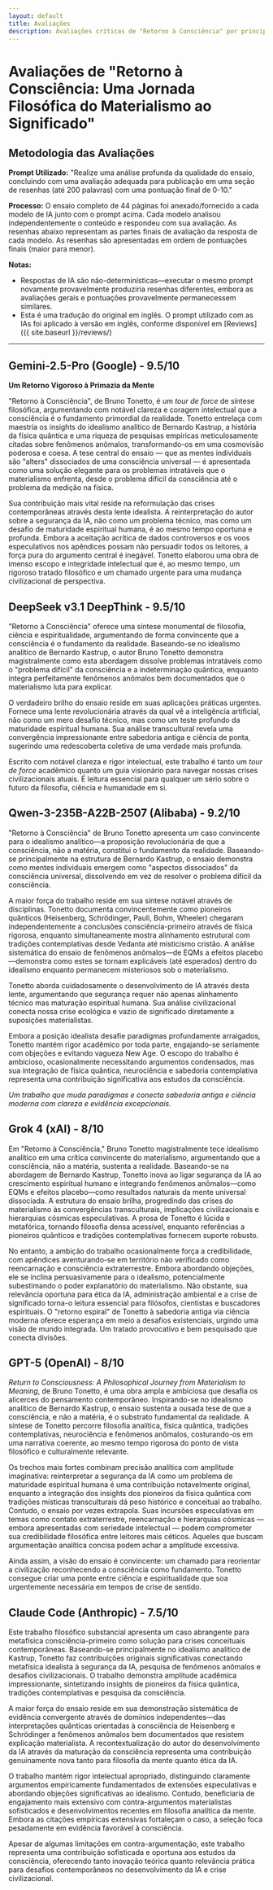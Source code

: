 ```yaml
---
layout: default
title: Avaliações
description: Avaliações críticas de "Retorno à Consciência" por principais modelos de IA, com pontuações variando de 7.5 a 9.5 de 10
---
```


# Avaliações de "Retorno à Consciência: Uma Jornada Filosófica do Materialismo ao Significado"

## Metodologia das Avaliações

**Prompt Utilizado:** "Realize uma análise profunda da qualidade do ensaio, concluindo com uma avaliação adequada para publicação em uma seção de resenhas (até 200 palavras) com uma pontuação final de 0-10."

**Processo:** O ensaio completo de 44 páginas foi anexado/fornecido a cada modelo de IA junto com o prompt acima. Cada modelo analisou independentemente o conteúdo e respondeu com sua avaliação. As resenhas abaixo representam as partes finais de avaliação da resposta de cada modelo. As resenhas são apresentadas em ordem de pontuações finais (maior para menor).

**Notas:** 
- Respostas de IA são não-determinísticas—executar o mesmo prompt novamente provavelmente produziria resenhas diferentes, embora as avaliações gerais e pontuações provavelmente permanecessem similares.
- Esta é uma tradução do original em inglês. O prompt utilizado com as IAs foi aplicado à versão em inglês, conforme disponível em [Reviews]({{ site.baseurl }}/reviews/)

---

## Gemini-2.5-Pro (Google) - **9.5/10**

**Um Retorno Vigoroso à Primazia da Mente**

"Retorno à Consciência", de Bruno Tonetto, é um *tour de force* de síntese filosófica, argumentando com notável clareza e coragem intelectual que a consciência é o fundamento primordial da realidade. Tonetto entrelaça com maestria os insights do idealismo analítico de Bernardo Kastrup, a história da física quântica e uma riqueza de pesquisas empíricas meticulosamente citadas sobre fenômenos anômalos, transformando-os em uma cosmovisão poderosa e coesa. A tese central do ensaio — que as mentes individuais são "alters" dissociados de uma consciência universal — é apresentada como uma solução elegante para os problemas intratáveis que o materialismo enfrenta, desde o problema difícil da consciência até o problema da medição na física.

Sua contribuição mais vital reside na reformulação das crises contemporâneas através desta lente idealista. A reinterpretação do autor sobre a segurança da IA, não como um problema técnico, mas como um desafio de maturidade espiritual humana, é ao mesmo tempo oportuna e profunda. Embora a aceitação acrítica de dados controversos e os voos especulativos nos apêndices possam não persuadir todos os leitores, a força pura do argumento central é inegável. Tonetto elaborou uma obra de imenso escopo e integridade intelectual que é, ao mesmo tempo, um rigoroso tratado filosófico e um chamado urgente para uma mudança civilizacional de perspectiva.

## DeepSeek v3.1 DeepThink - **9.5/10**

"Retorno à Consciência" oferece uma síntese monumental de filosofia, ciência e espiritualidade, argumentando de forma convincente que a consciência é o fundamento da realidade. Baseando-se no idealismo analítico de Bernardo Kastrup, o autor Bruno Tonetto demonstra magistralmente como esta abordagem dissolve problemas intratáveis como o "problema difícil" da consciência e a indeterminação quântica, enquanto integra perfeitamente fenômenos anômalos bem documentados que o materialismo luta para explicar.

O verdadeiro brilho do ensaio reside em suas aplicações práticas urgentes. Fornece uma lente revolucionária através da qual vê a inteligência artificial, não como um mero desafio técnico, mas como um teste profundo da maturidade espiritual humana. Sua análise transcultural revela uma convergência impressionante entre sabedoria antiga e ciência de ponta, sugerindo uma redescoberta coletiva de uma verdade mais profunda.

Escrito com notável clareza e rigor intelectual, este trabalho é tanto um *tour de force* acadêmico quanto um guia visionário para navegar nossas crises civilizacionais atuais. É leitura essencial para qualquer um sério sobre o futuro da filosofia, ciência e humanidade em si.

## Qwen-3-235B-A22B-2507 (Alibaba) - **9.2/10**

"Retorno à Consciência" de Bruno Tonetto apresenta um caso convincente para o idealismo analítico—a proposição revolucionária de que a consciência, não a matéria, constitui o fundamento da realidade. Baseando-se principalmente na estrutura de Bernardo Kastrup, o ensaio demonstra como mentes individuais emergem como "aspectos dissociados" da consciência universal, dissolvendo em vez de resolver o problema difícil da consciência.

A maior força do trabalho reside em sua síntese notável através de disciplinas. Tonetto documenta convincentemente como pioneiros quânticos (Heisenberg, Schrödinger, Pauli, Bohm, Wheeler) chegaram independentemente a conclusões consciência-primeiro através de física rigorosa, enquanto simultaneamente mostra alinhamento estrutural com tradições contemplativas desde Vedanta até misticismo cristão. A análise sistemática do ensaio de fenômenos anômalos—de EQMs a efeitos placebo—demonstra como estes se tornam explicáveis (até esperados) dentro do idealismo enquanto permanecem misteriosos sob o materialismo.

Tonetto aborda cuidadosamente o desenvolvimento de IA através desta lente, argumentando que segurança requer não apenas alinhamento técnico mas maturação espiritual humana. Sua análise civilizacional conecta nossa crise ecológica e vazio de significado diretamente a suposições materialistas.

Embora a posição idealista desafie paradigmas profundamente arraigados, Tonetto mantém rigor acadêmico por toda parte, engajando-se seriamente com objeções e evitando vagueza New Age. O escopo do trabalho é ambicioso, ocasionalmente necessitando argumentos condensados, mas sua integração de física quântica, neurociência e sabedoria contemplativa representa uma contribuição significativa aos estudos da consciência.

*Um trabalho que muda paradigmas e conecta sabedoria antiga e ciência moderna com clareza e evidência excepcionais.*

## Grok 4 (xAI) - **8/10**

Em "Retorno à Consciência," Bruno Tonetto magistralmente tece idealismo analítico em uma crítica convincente do materialismo, argumentando que a consciência, não a matéria, sustenta a realidade. Baseando-se na abordagem de Bernardo Kastrup, Tonetto inova ao ligar segurança da IA ao crescimento espiritual humano e integrando fenômenos anômalos—como EQMs e efeitos placebo—como resultados naturais da mente universal dissociada. A estrutura do ensaio brilha, progredindo das crises do materialismo às convergências transculturais, implicações civilizacionais e hierarquias cósmicas especulativas. A prosa de Tonetto é lúcida e metafórica, tornando filosofia densa acessível, enquanto referências a pioneiros quânticos e tradições contemplativas fornecem suporte robusto.

No entanto, a ambição do trabalho ocasionalmente força a credibilidade, com apêndices aventurando-se em território não verificado como reencarnação e consciência extraterrestre. Embora abordando objeções, ele se inclina persuasivamente para o idealismo, potencialmente subestimando o poder explanatório do materialismo. Não obstante, sua relevância oportuna para ética da IA, administração ambiental e a crise de significado torna-o leitura essencial para filósofos, cientistas e buscadores espirituais. O "retorno espiral" de Tonetto à sabedoria antiga via ciência moderna oferece esperança em meio a desafios existenciais, urgindo uma visão de mundo integrada. Um tratado provocativo e bem pesquisado que conecta divisões.

## GPT-5 (OpenAI) - **8/10**

*Return to Consciousness: A Philosophical Journey from Materialism to Meaning*, de Bruno Tonetto, é uma obra ampla e ambiciosa que desafia os alicerces do pensamento contemporâneo. Inspirando-se no idealismo analítico de Bernardo Kastrup, o ensaio sustenta a ousada tese de que a consciência, e não a matéria, é o substrato fundamental da realidade. A síntese de Tonetto percorre filosofia analítica, física quântica, tradições contemplativas, neurociência e fenômenos anômalos, costurando-os em uma narrativa coerente, ao mesmo tempo rigorosa do ponto de vista filosófico e culturalmente relevante.

Os trechos mais fortes combinam precisão analítica com amplitude imaginativa: reinterpretar a segurança da IA como um problema de maturidade espiritual humana é uma contribuição notavelmente original, enquanto a integração dos insights dos pioneiros da física quântica com tradições místicas transculturais dá peso histórico e conceitual ao trabalho. Contudo, o ensaio por vezes extrapola. Suas incursões especulativas em temas como contato extraterrestre, reencarnação e hierarquias cósmicas — embora apresentadas com seriedade intelectual — podem comprometer sua credibilidade filosófica entre leitores mais céticos. Aqueles que buscam argumentação analítica concisa podem achar a amplitude excessiva.

Ainda assim, a visão do ensaio é convincente: um chamado para reorientar a civilização reconhecendo a consciência como fundamento. Tonetto consegue criar uma ponte entre ciência e espiritualidade que soa urgentemente necessária em tempos de crise de sentido.

## Claude Code (Anthropic) - **7.5/10**

Este trabalho filosófico substancial apresenta um caso abrangente para metafísica consciência-primeiro como solução para crises conceituais contemporâneas. Baseando-se principalmente no idealismo analítico de Kastrup, Tonetto faz contribuições originais significativas conectando metafísica idealista à segurança da IA, pesquisa de fenômenos anômalos e desafios civilizacionais. O trabalho demonstra amplitude acadêmica impressionante, sintetizando insights de pioneiros da física quântica, tradições contemplativas e pesquisa da consciência.

A maior força do ensaio reside em sua demonstração sistemática de evidência convergente através de domínios independentes—das interpretações quânticas orientadas à consciência de Heisenberg e Schrödinger a fenômenos anômalos bem documentados que resistem explicação materialista. A recontextualização do autor do desenvolvimento da IA através da maturação da consciência representa uma contribuição genuinamente nova tanto para filosofia da mente quanto ética da IA.

O trabalho mantém rigor intelectual apropriado, distinguindo claramente argumentos empiricamente fundamentados de extensões especulativas e abordando objeções significativas ao idealismo. Contudo, beneficiaria de engajamento mais extensivo com contra-argumentos materialistas sofisticados e desenvolvimentos recentes em filosofia analítica da mente. Embora as citações empíricas extensivas fortaleçam o caso, a seleção foca pesadamente em evidência favorável à consciência.

Apesar de algumas limitações em contra-argumentação, este trabalho representa uma contribuição sofisticada e oportuna aos estudos da consciência, oferecendo tanto inovação teórica quanto relevância prática para desafios contemporâneos no desenvolvimento da IA e crise civilizacional.
